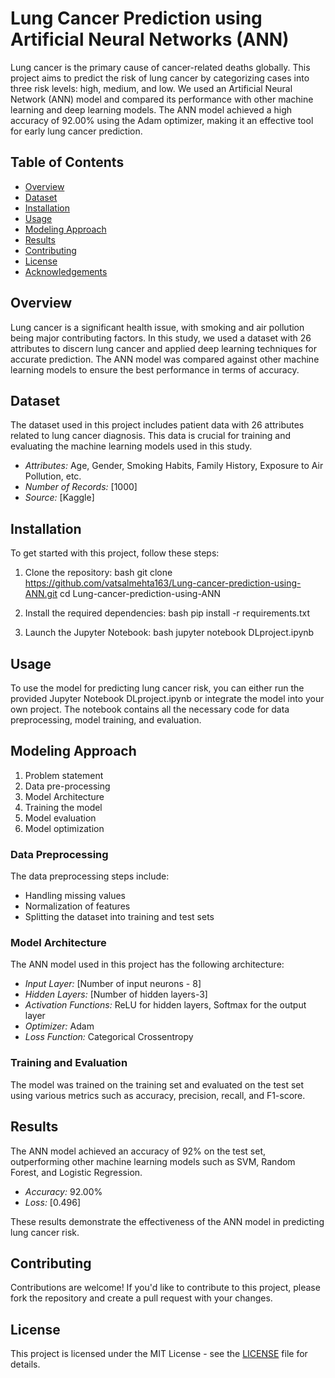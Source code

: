 # Lung Cancer Prediction using Artificial Neural Networks (ANN)

Lung cancer is the primary cause of cancer-related deaths globally. This project aims to predict the risk of lung cancer by categorizing cases into three risk levels: high, medium, and low. We used an Artificial Neural Network (ANN) model and compared its performance with other machine learning and deep learning models. The ANN model achieved a high accuracy of 92.00% using the Adam optimizer, making it an effective tool for early lung cancer prediction.

## Table of Contents

- [Overview](#overview)
- [Dataset](#dataset)
- [Installation](#installation)
- [Usage](#usage)
- [Modeling Approach](#modeling-approach)
- [Results](#results)
- [Contributing](#contributing)
- [License](#license)
- [Acknowledgements](#acknowledgements)

## Overview

Lung cancer is a significant health issue, with smoking and air pollution being major contributing factors. In this study, we used a dataset with 26 attributes to discern lung cancer and applied deep learning techniques for accurate prediction. The ANN model was compared against other machine learning models to ensure the best performance in terms of accuracy.

## Dataset

The dataset used in this project includes patient data with 26 attributes related to lung cancer diagnosis. This data is crucial for training and evaluating the machine learning models used in this study.

- *Attributes:* Age, Gender, Smoking Habits, Family History, Exposure to Air Pollution, etc.
- *Number of Records:* [1000]
- *Source:* [Kaggle]

## Installation

To get started with this project, follow these steps:

1. Clone the repository:
    bash
    git clone https://github.com/vatsalmehta163/Lung-cancer-prediction-using-ANN.git
    cd Lung-cancer-prediction-using-ANN
    

2. Install the required dependencies:
    bash
    pip install -r requirements.txt
    

3. Launch the Jupyter Notebook:
    bash
    jupyter notebook DLproject.ipynb
    

## Usage

To use the model for predicting lung cancer risk, you can either run the provided Jupyter Notebook DLproject.ipynb or integrate the model into your own project. The notebook contains all the necessary code for data preprocessing, model training, and evaluation.

## Modeling Approach
1. Problem statement
2. Data pre-processing
3. Model Architecture
4. Training the model
5. Model evaluation
6. Model optimization

### Data Preprocessing

The data preprocessing steps include:

- Handling missing values
- Normalization of features
- Splitting the dataset into training and test sets

### Model Architecture

The ANN model used in this project has the following architecture:

- *Input Layer:* [Number of input neurons - 8]
- *Hidden Layers:* [Number of hidden layers-3]
- *Activation Functions:* ReLU for hidden layers, Softmax for the output layer
- *Optimizer:* Adam
- *Loss Function:* Categorical Crossentropy

### Training and Evaluation

The model was trained on the training set and evaluated on the test set using various metrics such as accuracy, precision, recall, and F1-score.

## Results

The ANN model achieved an accuracy of 92% on the test set, outperforming other machine learning models such as SVM, Random Forest, and Logistic Regression.

- *Accuracy:* 92.00%
- *Loss:* [0.496]


These results demonstrate the effectiveness of the ANN model in predicting lung cancer risk.

## Contributing

Contributions are welcome! If you'd like to contribute to this project, please fork the repository and create a pull request with your changes.

## License

This project is licensed under the MIT License - see the [LICENSE](LICENSE) file for details.
